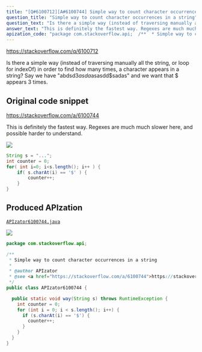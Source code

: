 ```yaml
---
title: "[Q#6100712][A#6100744] Simple way to count character occurrences in a string"
question_title: "Simple way to count character occurrences in a string"
question_text: "Is there a simple way (instead of traversing manually all the string, or loop for indexOf) in order to find how many times, a character appears in a string? Say we have \"abdsd3$asda$asasdd$sadas\" and we want that $ appears 3 times."
answer_text: "This is definitely the fastest way. Regexes are much much slower here, and possible harder to understand."
apization_code: "package com.stackoverflow.api;  /**  * Simple way to count character occurrences in a string  *  * @author APIzator  * @see <a href=\"https://stackoverflow.com/a/6100744\">https://stackoverflow.com/a/6100744</a>  */ public class APIzator6100744 {    public static void way(String s) throws RuntimeException {     int counter = 0;     for (int i = 0; i < s.length(); i++) {       if (s.charAt(i) == '$') {         counter++;       }     }   } }"
---
```


https://stackoverflow.com/q/6100712

Is there a simple way (instead of traversing manually all the string, or loop for indexOf) in order to find how many times, a character appears in a string?
Say we have &quot;abdsd3$asda$asasdd$sadas&quot; and we want that $ appears 3 times.



## Original code snippet

https://stackoverflow.com/a/6100744

This is definitely the fastest way. Regexes are much much slower here, and possible harder to understand.

<div class="code-logo"><img src="/stackoverflow.png" /></div>

```java
String s = "...";
int counter = 0;
for( int i=0; i<s.length(); i++ ) {
    if( s.charAt(i) == '$' ) {
        counter++;
    } 
}
```

## Produced APIzation

[`APIzator6100744.java`](https://github.com/pasqualesalza/apization-temp-data/raw/master/search/APIzator6100744.java)

<div class="code-logo"><img src="/apizator.png" /></div>

```java
package com.stackoverflow.api;

/**
 * Simple way to count character occurrences in a string
 *
 * @author APIzator
 * @see <a href="https://stackoverflow.com/a/6100744">https://stackoverflow.com/a/6100744</a>
 */
public class APIzator6100744 {

  public static void way(String s) throws RuntimeException {
    int counter = 0;
    for (int i = 0; i < s.length(); i++) {
      if (s.charAt(i) == '$') {
        counter++;
      }
    }
  }
}

```